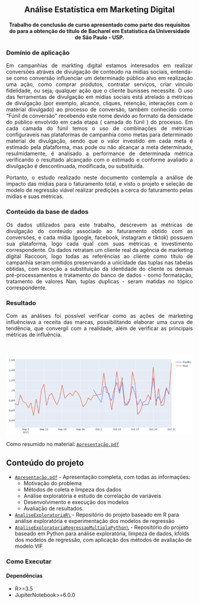 <div align="center">    
 
## Análise Estatística em Marketing Digital
#### Trabalho de conclusão de curso apresentado como parte dos requisitos do para a obtenção do título de Bacharel em Estatística da Universidade de São Paulo - USP.


</div>

<!-- TODO: Add video -->

### Domínio de aplicação


 <div text-align="justify" align="justify">    
Em campanhias de markting digital estamos interesados em realizar conversões atráves de divulgação de conteúdo na mídias sociais, entenda-se como conversão influenciar um determinado público alvo em realização uma ação, como comprar produtos, contratar serviços, criar vinculo fidelidade, ou seja, qualquer ação que o cliente bunisses necessite. O uso das ferramentas de divulgação em mídias sociais está atrelado a métricas de divulgação (por exemplo, alcance, cliques, retenção, interações com o material divulgado) ao processo de conversão, também conhecido como "Fúnil de conversão" recebendo este nome devido ao formato da densidade do público envolvido em cada etapa ( camada do fúnil ) do processo. Em cada camada do fúnil temos o uso de combinações de métricas configuraveis nas plataformas de campanhia como metas para determinado material de divulgação, sendo que o valor investido em cada meta é estimado pela plataforma, mas pode ou não alcançar a meta determinado, resulmidamente, é analisado a performance de determinada métrica verificando o resultado alcançado com o estimado e conforme avaliado a divulgação é descontinuada, modificada, ou substituida. 

  Portanto, o estudo realizado neste documento contempla a análise de impacto das mídias para o faturamento total, e visto o projeto e seleção de modelo de regressão viável realizar predições a cerca do faturamento pelas mídias e suas métricas.
</div>


### Conteúdo da base de dados
 <div text-align="justify" align="justify">    
Os dados utilizados para este trabalho, descrevem as métricas de divulgação do conteúdo associado ao faturamento obtido com as conversões, e cada mídia (google, facebook, instagram e tiktok) possuem sua plataforma, logo cada qual com suas métricas e investimento correspondente. 
Os dados retratam um cliente real da agência de marketing digital Raccoon, logo todas as referências ao cliente como título de campanhia seram omitidos presenvando a unicidade das tuplas nas tabelas obtidas, com exceção a substituição da identidade do cliente os demais pré-processamentos e tratamento do banco de dados - como formatação, tratamento de valores Nan, tuplas duplicas -  seram matidas no tópico correspondente. 


</div>

### Resultado
 <div text-align="justify" align="justify">    
Com as análises foi possível verificar como as ações de marketing influênciava a receita das marcas, possibilitando elaborar uma curva de tendência, que convergil com a realidade, além de verificar as principais métricas de influência.


  &nbsp;
<div align="center" >   
 
![image](https://github.com/RogerMarcondes/Analise_Regressao_Multivariada/blob/4ec3a69ff13f38a368ce4a286a9f17277f195427/AnaliseExploratoriaRegressaoMultiplaPython/trend.png)

</div>


Como resumido no material: [`Apresentação.pdf`](./Apresentação.pdf)

</div>

<!-- TODO: Add video -->

## Conteúdo do projeto

 - [`Apresentação.pdf`](./Apresentação.pdf) - Apresentação completa, com todas as informações:
    - Motivação do problema
    - Métodos de coleta e limpeza dos dados
    - Análise exploratória e estudo de correlação de variáveis
    - Desenvolvimento e execução dos modelos
    - Avaliação de resultados. 
 - [`AnaliseExploratoriaR\`](./AnaliseExploratariaR/) - Repositório do projeto baseado em R para análise exploratória e experimentação dos modelos de regressão 
 - [`AnaliseExploratoriaRegressaoMultiplaPython\`](./AnaliseExploratoriaRegressaoMultiplaPython/) - Repositório do projeto baseado em Python para análise exploratória, limpeza de dados, kfolds dos modelos de regressão, com aplicação dos métodos de avaliação de modelo VIF 


### Como Executar

#### Dependências
 -  R>=3.5
 -  JupiterNotebook>=6.0.0
